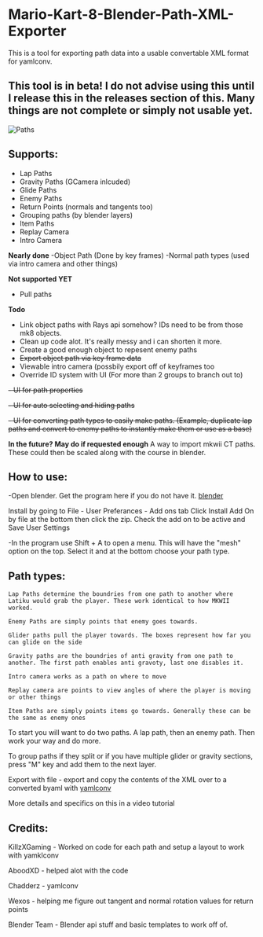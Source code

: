 # Mario-Kart-8-Blender-Path-XML-Exporter
This is a tool for exporting path data into a usable convertable XML format for yamlconv.


## This tool is in beta! I do not advise using this until I release this in the releases section of this. Many things are not complete or simply not usable yet. 


![Paths](https://i.imgur.com/900bQt0.png)



## Supports:

- Lap Paths
- Gravity Paths (GCamera inlcuded)
- Glide Paths
- Enemy Paths
- Return Points (normals and tangents too)
- Grouping paths (by blender layers)
- Item Paths
- Replay Camera
- Intro Camera


**Nearly done**
-Object Path (Done by key frames)
-Normal path types (used via intro camera and other things)

**Not supported YET**

- Pull paths


**Todo**

- Link object paths with Rays api somehow? IDs need to be from those mk8 objects. 
- Clean up code alot. It's really messy and i can shorten it more. 
- Create a good enough object to repesent enemy paths
- ~~Export object path via key frame data~~
- Viewable intro camera (possbily export off of keyframes too
- Override ID system with UI (For more than 2 groups to branch out to)

~~- UI for path properties~~

~~- UI for auto selecting and hiding paths~~

~~- UI for converting path types to easily make paths. (Example, duplicate lap paths and convert to enemy paths to instantly make them or use as a base)~~

**In the future? May do if requested enough**
A way to import mkwii CT paths. These could then be scaled along with the course in blender. 

## How to use:


-Open blender. Get the program here if you do not have it. [blender](https://www.blender.org/download/)

Install by going to File - User Preferances - Add ons tab
Click Install Add On by file at the bottom then click the zip. Check the add on to be active and Save User Settings

-In the program use Shift + A to open a menu. This will have the "mesh" option on the top. 
Select it and at the bottom choose your path type.

## Path types:

	Lap Paths determine the boundries from one path to another where Latiku would grab the player. These work identical to how MKWII worked. 

	Enemy Paths are simply points that enemy goes towards. 

	Glider paths pull the player towards. The boxes represent how far you can glide on the side

	Gravity paths are the boundries of anti gravity from one path to another. The first path enables anti gravoty, last one disables it.

	Intro camera works as a path on where to move

	Replay camera are points to view angles of where the player is moving or other things

	Item Paths are simply points items go towards. Generally these can be the same as enemy ones

	
To start you will want to do two paths. A lap path, then an enemy path. Then work your way and do more.

To group paths if they split or if you have multiple glider or gravity sections, press "M" key and add them to the next layer. 

Export with file - export and copy the contents of the XML over to a converted byaml with [yamlconv](https://github.com/Chadderz121/yamlconv)



More details and specifics on this in a video tutorial


## Credits:

KillzXGaming - Worked on code for each path and setup a layout to work with yamklconv

AboodXD  - helped alot with the code

Chadderz - yamlconv 

Wexos - helping me figure out tangent and normal rotation values for return points

Blender Team - Blender api stuff and basic templates to work off of. 

